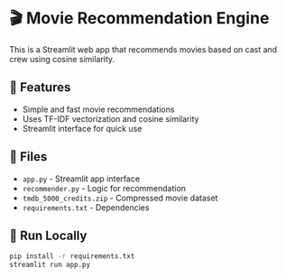 # 🎬 Movie Recommendation Engine

This is a Streamlit web app that recommends movies based on cast and crew using cosine similarity.

## 🚀 Features
- Simple and fast movie recommendations
- Uses TF-IDF vectorization and cosine similarity
- Streamlit interface for quick use

## 📁 Files
- `app.py` - Streamlit app interface
- `recommender.py` - Logic for recommendation
- `tmdb_5000_credits.zip` - Compressed movie dataset
- `requirements.txt` - Dependencies

## 🧪 Run Locally

```bash
pip install -r requirements.txt
streamlit run app.py
